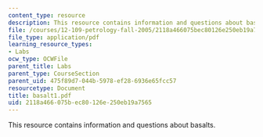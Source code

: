 ```yaml
---
content_type: resource
description: This resource contains information and questions about basalts.
file: /courses/12-109-petrology-fall-2005/2118a466075bec80126e250eb19a7565_basalt1.pdf
file_type: application/pdf
learning_resource_types:
- Labs
ocw_type: OCWFile
parent_title: Labs
parent_type: CourseSection
parent_uid: 475f89d7-044b-5978-ef28-6936e65fcc57
resourcetype: Document
title: basalt1.pdf
uid: 2118a466-075b-ec80-126e-250eb19a7565
---
```

This resource contains information and questions about basalts.

